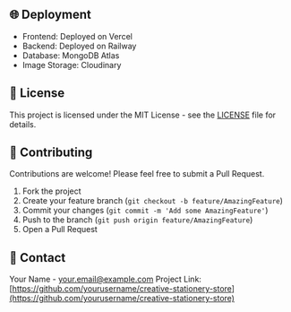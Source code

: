 
## 🌐 Deployment

- Frontend: Deployed on Vercel
- Backend: Deployed on Railway
- Database: MongoDB Atlas
- Image Storage: Cloudinary

## 📝 License

This project is licensed under the MIT License - see the [LICENSE](LICENSE) file for details.

## 👥 Contributing

Contributions are welcome! Please feel free to submit a Pull Request.

1. Fork the project
2. Create your feature branch (`git checkout -b feature/AmazingFeature`)
3. Commit your changes (`git commit -m 'Add some AmazingFeature'`)
4. Push to the branch (`git push origin feature/AmazingFeature`)
5. Open a Pull Request

## 📧 Contact

Your Name - your.email@example.com
Project Link: [https://github.com/yourusername/creative-stationery-store](https://github.com/yourusername/creative-stationery-store)
